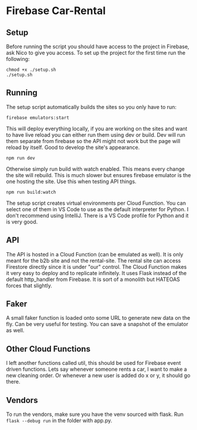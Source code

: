 # Firebase Car-Rental
## Setup
Before running the script you should have access to the project in Firebase, ask Nico to give you access.
To set up the project for the first time run the following:
```
chmod +x ./setup.sh
./setup.sh
```

## Running
The setup script automatically builds the sites so you only have to run:
```
firebase emulators:start
```
This will deploy everything locally, if you are working on the sites and want to have live reload you can either run them using dev or build. Dev will run them separate from firebase so the API might not work but the page will reload by itself. Good to develop the site's appearance. 

```
npm run dev
```

Otherwise simply run build with watch enabled. This means every change the site will rebuild. This is much slower but ensures firebase emulator is the one hosting the site. Use this when testing API things.

```
npm run build:watch
```

The setup script creates virtual environments per Cloud Function. You can select one of them in VS Code to use as the default interpreter for Python. I don't recommend using IntelliJ. There is a VS Code profile for Python and it is very good.

## API
The API is hosted in a Cloud Function (can be emulated as well). It is only meant for the b2b site and not the rental-site. The rental site can access Firestore directly 
since it is under "our" control. The Cloud Function makes it very easy to deploy and to replicate infinitely. It uses Flask instead of the default http_handler from 
Firebase. It is sort of a monolith but HATEOAS forces that slightly.

## Faker
A small faker function is loaded onto some URL to generate new data on the fly. Can be very useful for testing. You can save a snapshot of the emulator as well.

## Other Cloud Functions
I left another functions called util, this should be used for Firebase event driven functions. Lets say whenever someone rents a car, I want to make a new cleaning order.
Or whenever a new user is added do x or y, it should go there.

## Vendors
To run the vendors, make sure you have the venv sourced with flask. Run `flask --debug run` in the folder with app.py.
